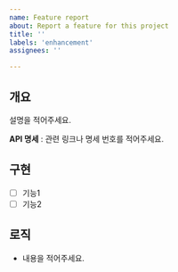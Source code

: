 ```yaml
---
name: Feature report
about: Report a feature for this project
title: ''
labels: 'enhancement'
assignees: ''

---
```

## 개요
설명을 적어주세요.

**API 명세** : 관련 링크나 명세 번호를 적어주세요.


## 구현
- [ ] 기능1
- [ ] 기능2

## 로직
- 내용을 적어주세요.